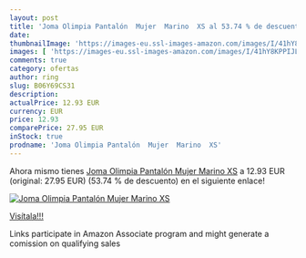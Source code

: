 ```yaml
---
layout: post
title: 'Joma Olimpia Pantalón  Mujer  Marino  XS al 53.74 % de descuento'
date: 
thumbnailImage: 'https://images-eu.ssl-images-amazon.com/images/I/41hY8KPPIJL._SL200_.jpg'
images: [ 'https://images-eu.ssl-images-amazon.com/images/I/41hY8KPPIJL._SL200_.jpg' ]
comments: true
category: ofertas
author: ring
slug: B06Y69CS31
description:
actualPrice: 12.93 EUR
currency: EUR
price: 12.93
comparePrice: 27.95 EUR
inStock: true
prodname: 'Joma Olimpia Pantalón  Mujer  Marino  XS'
---
```


Ahora mismo tienes [Joma Olimpia Pantalón  Mujer  Marino  XS](https://www.amazon.es/dp/B06Y69CS31/?tag=tolees-21) a 12.93 EUR (original: 27.95 EUR) (53.74 %  de descuento) en el siguiente enlace!

[![Joma Olimpia Pantalón  Mujer  Marino  XS](https://images-eu.ssl-images-amazon.com/images/I/41hY8KPPIJL._SL200_.jpg)](https://www.amazon.es/dp/B06Y69CS31/?tag=tolees-21)

[Visítala!!!](https://www.amazon.es/dp/B06Y69CS31/?tag=tolees-21)

Links participate in Amazon Associate program and might generate a comission on qualifying sales
